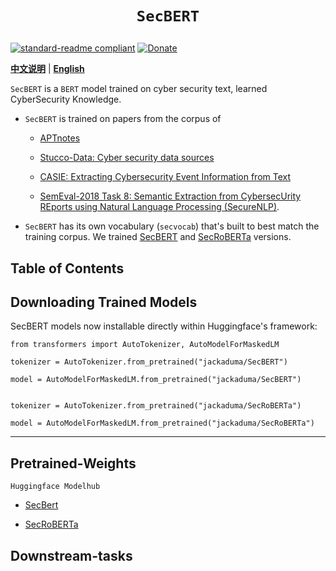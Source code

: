 <!--
 * @Author: Kun
 * @Date: 2020-11-24 22:58:24
 * @LastEditTime: 2022-01-21 14:05:35
 * @LastEditors: Kun
 * @Description: 
 * @FilePath: /projects/my_open_projects/SecBERT/README.md
-->
# <p align=center>**`SecBERT`**</p>

[![standard-readme compliant](https://img.shields.io/badge/readme%20style-standard-brightgreen.svg?style=flat-square)](https://github.com/jackaduma/SecBERT)
[![Donate](https://img.shields.io/badge/Donate-PayPal-green.svg)](https://paypal.me/jackaduma?locale.x=zh_XC)

[**中文说明**](./README.zh-CN.md) | [**English**](./README.md)

`SecBERT` is a `BERT` model trained on cyber security text, learned CyberSecurity Knowledge.

* `SecBERT` is trained on papers from the corpus of 
  
  * [APTnotes](https://github.com/kbandla/APTnotes)
  
  * [Stucco-Data: Cyber security data sources](https://stucco.github.io/data/)  
  
  * [CASIE: Extracting Cybersecurity Event Information from Text](https://ebiquity.umbc.edu/_file_directory_/papers/943.pdf)
  
  * [SemEval-2018 Task 8: Semantic Extraction from CybersecUrity REports using Natural Language Processing (SecureNLP)](https://competitions.codalab.org/competitions/17262). 

* `SecBERT` has its own vocabulary (`secvocab`) that's built to best match the training corpus. We trained [SecBERT](https://huggingface.co/jackaduma/SecBERT)  and [SecRoBERTa](https://huggingface.co/jackaduma/SecRoBERTa) versions.


## **Table of Contents**


## **Downloading Trained Models**

SecBERT models now installable directly within Huggingface's framework:
```
from transformers import AutoTokenizer, AutoModelForMaskedLM

tokenizer = AutoTokenizer.from_pretrained("jackaduma/SecBERT")

model = AutoModelForMaskedLM.from_pretrained("jackaduma/SecBERT")


tokenizer = AutoTokenizer.from_pretrained("jackaduma/SecRoBERTa")

model = AutoModelForMaskedLM.from_pretrained("jackaduma/SecRoBERTa")

```

------

## **Pretrained-Weights** 

`Huggingface Modelhub`

  * [SecBert](https://huggingface.co/jackaduma/SecBERT)

  * [SecRoBERTa](https://huggingface.co/jackaduma/SecRoBERTa)


## **Downstream-tasks** 
